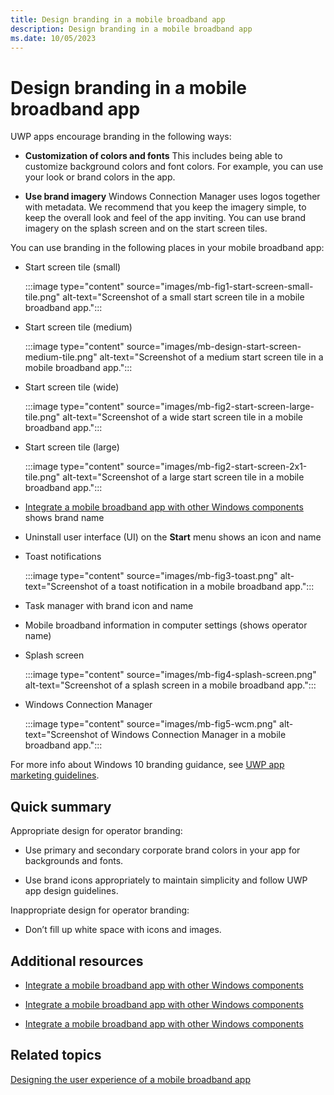 ```yaml
---
title: Design branding in a mobile broadband app
description: Design branding in a mobile broadband app
ms.date: 10/05/2023
---
```


# Design branding in a mobile broadband app

UWP apps encourage branding in the following ways:

- **Customization of colors and fonts** This includes being able to customize background colors and font colors. For example, you can use your look or brand colors in the app.

- **Use brand imagery** Windows Connection Manager uses logos together with metadata. We recommend that you keep the imagery simple, to keep the overall look and feel of the app inviting. You can use brand imagery on the splash screen and on the start screen tiles.

You can use branding in the following places in your mobile broadband app:

- Start screen tile (small)

    :::image type="content" source="images/mb-fig1-start-screen-small-tile.png" alt-text="Screenshot of a small start screen tile in a mobile broadband app.":::

- Start screen tile (medium)

    :::image type="content" source="images/mb-design-start-screen-medium-tile.png" alt-text="Screenshot of a medium start screen tile in a mobile broadband app.":::

- Start screen tile (wide)

    :::image type="content" source="images/mb-fig2-start-screen-large-tile.png" alt-text="Screenshot of a wide start screen tile in a mobile broadband app.":::

- Start screen tile (large)

    :::image type="content" source="images/mb-fig2-start-screen-2x1-tile.png" alt-text="Screenshot of a large start screen tile in a mobile broadband app.":::

- [Integrate a mobile broadband app with other Windows components](integrate-a-mobile-broadband-app-with-other-windows-components.md#app-settings) shows brand name

- Uninstall user interface (UI) on the **Start** menu shows an icon and name

- Toast notifications

    :::image type="content" source="images/mb-fig3-toast.png" alt-text="Screenshot of a toast notification in a mobile broadband app.":::

- Task manager with brand icon and name

- Mobile broadband information in computer settings (shows operator name)

- Splash screen

    :::image type="content" source="images/mb-fig4-splash-screen.png" alt-text="Screenshot of a splash screen in a mobile broadband app.":::

- Windows Connection Manager

    :::image type="content" source="images/mb-fig5-wcm.png" alt-text="Screenshot of Windows Connection Manager in a mobile broadband app.":::

For more info about Windows 10 branding guidance, see [UWP app marketing guidelines](/windows/uwp/publish/app-marketing-guidelines).

## Quick summary

Appropriate design for operator branding:

- Use primary and secondary corporate brand colors in your app for backgrounds and fonts.

- Use brand icons appropriately to maintain simplicity and follow UWP app design guidelines.

Inappropriate design for operator branding:

- Don’t fill up white space with icons and images.

## Additional resources

- [Integrate a mobile broadband app with other Windows components](integrate-a-mobile-broadband-app-with-other-windows-components.md#splash)

- [Integrate a mobile broadband app with other Windows components](integrate-a-mobile-broadband-app-with-other-windows-components.md#app-settings)

- [Integrate a mobile broadband app with other Windows components](integrate-a-mobile-broadband-app-with-other-windows-components.md#tileandtoast)

## Related topics

[Designing the user experience of a mobile broadband app](designing-the-user-experience-of-a-mobile-broadband-app.md)
